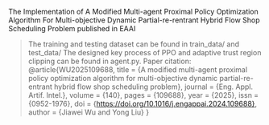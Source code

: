 The Implementation of A Modified Multi-agent Proximal Policy Optimization Algorithm For Multi-objective Dynamic Partial-re-rentrant Hybrid Flow Shop Scheduling Problem published in EAAI
> The training and testing dataset can be found in train_data/ and test_data/
> The designed key process of PPO and adaptive trust region clipping can be found in agent.py.
> Paper citation:
@article{WU2025109688,
	title = {A modified multi-agent proximal policy optimization algorithm for multi-objective dynamic partial-re-entrant hybrid flow shop scheduling problem},
	journal = {Eng. Appl. Artif. Intel.},
	volume = {140},
	pages = {109688},
	year = {2025},
	issn = {0952-1976},
	doi = {https://doi.org/10.1016/j.engappai.2024.109688},
	author = {Jiawei Wu and Yong Liu}
}



